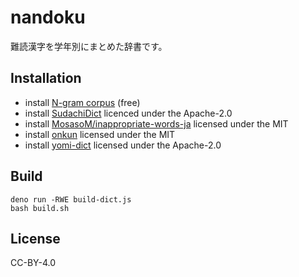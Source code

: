 # nandoku

難読漢字を学年別にまとめた辞書です。

## Installation

- install [N-gram corpus](http://www.s-yata.jp/corpus/nwc2010/ngrams/) (free)
- install [SudachiDict](https://github.com/WorksApplications/SudachiDict)
  licenced under the Apache-2.0
- install
  [MosasoM/inappropriate-words-ja](https://github.com/MosasoM/inappropriate-words-ja)
  licensed under the MIT
- install [onkun](https://github.com/marmooo/onkun) licensed under the MIT
- install [yomi-dict](https://github.com/marmooo/yomi-dict) licensed under the
  Apache-2.0

## Build

```
deno run -RWE build-dict.js
bash build.sh
```

## License

CC-BY-4.0
